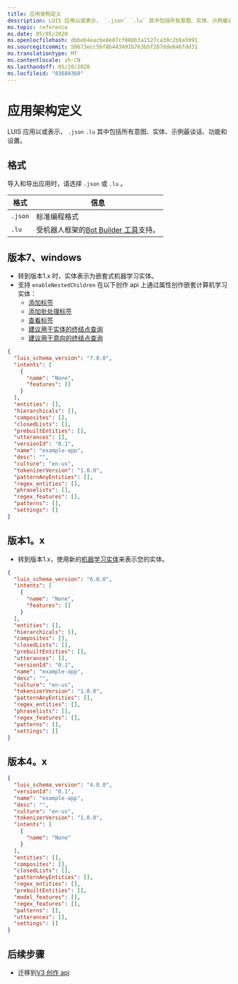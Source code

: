 ```yaml
---
title: 应用架构定义
description: LUIS 应用以或表示， `.json` `.lu` 其中包括所有意图、实体、示例最谈话、功能和设置。
ms.topic: reference
ms.date: 05/05/2020
ms.openlocfilehash: dbbeb4eacbe8e07cf080b3a1527ca39c2b9a5991
ms.sourcegitcommit: 50673ecc5bf8b443491b763b5f287dde046fdd31
ms.translationtype: MT
ms.contentlocale: zh-CN
ms.lasthandoff: 05/20/2020
ms.locfileid: "83684360"
---
```

# <a name="app-schema-definition"></a>应用架构定义

LUIS 应用以或表示， `.json` `.lu` 其中包括所有意图、实体、示例最谈话、功能和设置。

## <a name="format"></a>格式

导入和导出应用时，请选择 `.json` 或 `.lu` 。

|格式|信息|
|--|--|
|`.json`| 标准编程格式|
|`.lu`|受机器人框架的[Bot Builder 工具](https://github.com/microsoft/botbuilder-tools/blob/master/packages/Ludown/docs/lu-file-format.md)支持。|

## <a name="version-7x"></a>版本7、windows

* 转到版本1.x 时，实体表示为嵌套式机器学习实体。
* 支持 `enableNestedChildren` 在以下创作 api 上通过属性创作嵌套计算机学习实体：
    * [添加标签](https://westus.dev.cognitive.microsoft.com/docs/services/luis-programmatic-apis-v3-0-preview/operations/5890b47c39e2bb052c5b9c08)
    * [添加批处理标签](https://westus.dev.cognitive.microsoft.com/docs/services/luis-programmatic-apis-v3-0-preview/operations/5890b47c39e2bb052c5b9c09)
    * [查看标签](https://westus.dev.cognitive.microsoft.com/docs/services/luis-programmatic-apis-v3-0-preview/operations/5890b47c39e2bb052c5b9c0a)
    * [建议用于实体的终结点查询](https://westus.dev.cognitive.microsoft.com/docs/services/luis-programmatic-apis-v3-0-preview/operations/5890b47c39e2bb052c5b9c2e)
    * [建议用于意向的终结点查询](https://westus.dev.cognitive.microsoft.com/docs/services/luis-programmatic-apis-v3-0-preview/operations/5890b47c39e2bb052c5b9c2d)

```json
{
  "luis_schema_version": "7.0.0",
  "intents": [
    {
      "name": "None",
      "features": []
    }
  ],
  "entities": [],
  "hierarchicals": [],
  "composites": [],
  "closedLists": [],
  "prebuiltEntities": [],
  "utterances": [],
  "versionId": "0.1",
  "name": "example-app",
  "desc": "",
  "culture": "en-us",
  "tokenizerVersion": "1.0.0",
  "patternAnyEntities": [],
  "regex_entities": [],
  "phraselists": [],
  "regex_features": [],
  "patterns": [],
  "settings": []
}
```

## <a name="version-6x"></a>版本1。x

* 转到版本1.x，使用新的[机器学习实体](reference-entity-machine-learned-entity.md)来表示您的实体。

```json
{
  "luis_schema_version": "6.0.0",
  "intents": [
    {
      "name": "None",
      "features": []
    }
  ],
  "entities": [],
  "hierarchicals": [],
  "composites": [],
  "closedLists": [],
  "prebuiltEntities": [],
  "utterances": [],
  "versionId": "0.1",
  "name": "example-app",
  "desc": "",
  "culture": "en-us",
  "tokenizerVersion": "1.0.0",
  "patternAnyEntities": [],
  "regex_entities": [],
  "phraselists": [],
  "regex_features": [],
  "patterns": [],
  "settings": []
}
```

## <a name="version-4x"></a>版本4。x

```json
{
  "luis_schema_version": "4.0.0",
  "versionId": "0.1",
  "name": "example-app",
  "desc": "",
  "culture": "en-us",
  "tokenizerVersion": "1.0.0",
  "intents": [
    {
      "name": "None"
    }
  ],
  "entities": [],
  "composites": [],
  "closedLists": [],
  "patternAnyEntities": [],
  "regex_entities": [],
  "prebuiltEntities": [],
  "model_features": [],
  "regex_features": [],
  "patterns": [],
  "utterances": [],
  "settings": []
}
```

## <a name="next-steps"></a>后续步骤

* 迁移到[V3 创作 api](luis-migration-authoring-entities.md)